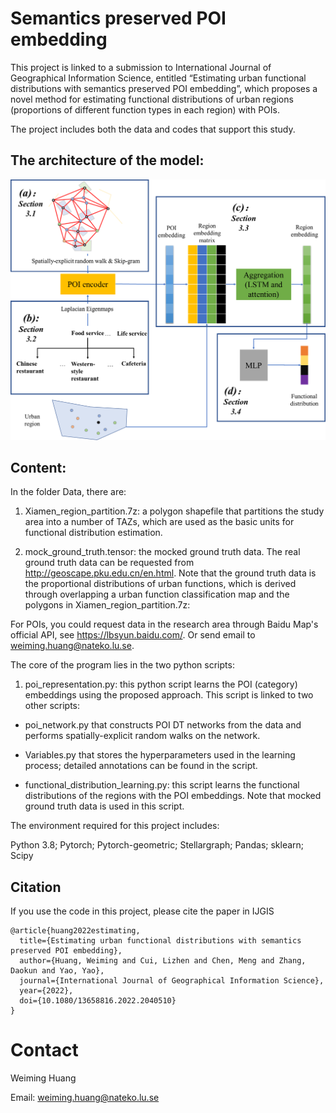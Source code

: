 # Semantics preserved POI embedding

This project is linked to a submission to International Journal of Geographical Information Science, entitled “Estimating urban functional distributions with semantics preserved POI embedding”, which proposes a novel method for estimating functional distributions of urban regions (proportions of different function types in each region) with POIs.

The project includes both the data and codes that support this study.
## The architecture of the model:
<img src="./Figures/Figure1.png" alt="architecture" width="800"/>

## Content:
In the folder Data, there are:

1) Xiamen_region_partition.7z: a polygon shapefile that partitions the study area into a number of TAZs, which are used as the basic units for functional distribution estimation.

2) mock_ground_truth.tensor: the mocked ground truth data. The real ground truth data can be requested from http://geoscape.pku.edu.cn/en.html. Note that the ground truth data is the proportional distributions of urban functions, which is derived through overlapping a urban function classification map and the polygons in Xiamen_region_partition.7z:

For POIs, you could request data in the research area through Baidu Map's official API, see https://lbsyun.baidu.com/. Or send email to weiming.huang@nateko.lu.se. 

The core of the program lies in the two python scripts:

1) poi_representation.py: this python script learns the POI (category) embeddings using the proposed approach. This script is linked to two other scripts:

  - poi_network.py that constructs POI DT networks from the data and performs spatially-explicit random walks on the network.

  - Variables.py that stores the hyperparameters used in the learning process; detailed annotations can be found in the script.

  - functional_distribution_learning.py: this script learns the functional distributions of the regions with the POI embeddings. Note that mocked ground truth data is used in this script.

The environment required for this project includes:

Python 3.8; Pytorch; Pytorch-geometric; Stellargraph; Pandas; sklearn; Scipy

## Citation

If you use the code in this project, please cite the paper in IJGIS
```
@article{huang2022estimating,
  title={Estimating urban functional distributions with semantics preserved POI embedding},
  author={Huang, Weiming and Cui, Lizhen and Chen, Meng and Zhang, Daokun and Yao, Yao},
  journal={International Journal of Geographical Information Science},
  year={2022},
  doi={10.1080/13658816.2022.2040510}
}
```

# Contact
Weiming Huang

Email: weiming.huang@nateko.lu.se
